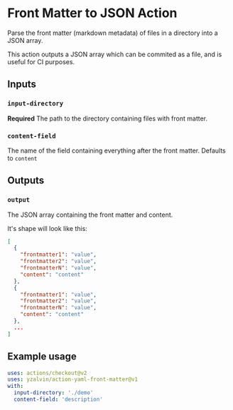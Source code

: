 # Front Matter to JSON Action

Parse the front matter (markdown metadata) of files in a directory into a JSON array.

This action outputs a JSON array which can be commited as a file, and is useful for CI purposes.

## Inputs

### `input-directory`

**Required** The path to the directory containing files with front matter.

### `content-field`

The name of the field containing everything after the front matter. Defaults to `content`

## Outputs

### `output`

The JSON array containing the front matter and content.

It's shape will look like this:

```json
[
  {
    "frontmatter1": "value",
    "frontmatter2": "value",
    "frontmatterN": "value",
    "content": "content"
  },
  {
    "frontmatter1": "value",
    "frontmatter2": "value",
    "frontmatterN": "value",
    "content": "content"
  },
  ...
]
```

## Example usage

```yaml
uses: actions/checkout@v2
uses: yzalvin/action-yaml-front-matter@v1
with:
  input-directory: './demo'
  content-field: 'description'
```
